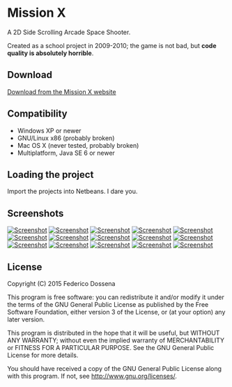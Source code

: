 # Mission X
A 2D Side Scrolling Arcade Space Shooter.

Created as a school project in 2009-2010; the game is not bad, but __code quality is absolutely horrible__. 
 
## Download
[Download from the Mission X website](http://missionx.adolfintel.com/download.html)
 
## Compatibility
* Windows XP or newer
* GNU/Linux x86 (probably broken)
* Mac OS X (never tested, probably broken)
* Multiplatform, Java SE 6 or newer

## Loading the project
Import the projects into Netbeans. I dare you.

## Screenshots
[![Screenshot](http://adolfintel.com/missionx/0t.jpg)](http://adolfintel.com/missionx/0.jpg)
[![Screenshot](http://adolfintel.com/missionx/1t.jpg)](http://adolfintel.com/missionx/1.jpg)
[![Screenshot](http://adolfintel.com/missionx/2t.jpg)](http://adolfintel.com/missionx/2.jpg)
[![Screenshot](http://adolfintel.com/missionx/3t.jpg)](http://adolfintel.com/missionx/3.jpg)
[![Screenshot](http://adolfintel.com/missionx/4t.jpg)](http://adolfintel.com/missionx/4.jpg)
[![Screenshot](http://adolfintel.com/missionx/5t.jpg)](http://adolfintel.com/missionx/5.jpg)
[![Screenshot](http://adolfintel.com/missionx/6t.jpg)](http://adolfintel.com/missionx/6.jpg)
[![Screenshot](http://adolfintel.com/missionx/7t.jpg)](http://adolfintel.com/missionx/7.jpg)
[![Screenshot](http://adolfintel.com/missionx/8t.jpg)](http://adolfintel.com/missionx/8.jpg)
[![Screenshot](http://adolfintel.com/missionx/9t.jpg)](http://adolfintel.com/missionx/9.jpg)
[![Screenshot](http://adolfintel.com/missionx/10t.jpg)](http://adolfintel.com/missionx/10.jpg)
[![Screenshot](http://adolfintel.com/missionx/11t.jpg)](http://adolfintel.com/missionx/11.jpg)
[![Screenshot](http://adolfintel.com/missionx/12t.jpg)](http://adolfintel.com/missionx/12.jpg)
[![Screenshot](http://adolfintel.com/missionx/13t.jpg)](http://adolfintel.com/missionx/13.jpg)
[![Screenshot](http://adolfintel.com/missionx/14t.jpg)](http://adolfintel.com/missionx/14.jpg)

## License
Copyright (C) 2015 Federico Dossena

This program is free software: you can redistribute it and/or modify
it under the terms of the GNU General Public License as published by
the Free Software Foundation, either version 3 of the License, or
(at your option) any later version.

This program is distributed in the hope that it will be useful,
but WITHOUT ANY WARRANTY; without even the implied warranty of
MERCHANTABILITY or FITNESS FOR A PARTICULAR PURPOSE.  See the
GNU General Public License for more details.

You should have received a copy of the GNU General Public License
along with this program.  If not, see <http://www.gnu.org/licenses/>.
